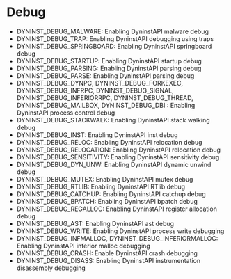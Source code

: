 Debug
=====
  * DYNINST_DEBUG_MALWARE: Enabling DyninstAPI malware debug
  * DYNINST_DEBUG_TRAP: Enabling DyninstAPI debugging using traps
  * DYNINST_DEBUG_SPRINGBOARD: Enabling DyninstAPI springboard debug
  * DYNINST_DEBUG_STARTUP: Enabling DyninstAPI startup debug
  * DYNINST_DEBUG_PARSING: Enabling DyninstAPI parsing debug
  * DYNINST_DEBUG_PARSE: Enabling DyninstAPI parsing debug
  * DYNINST_DEBUG_DYNPC, DYNINST_DEBUG_FORKEXEC, DYNINST_DEBUG_INFRPC, DYNINST_DEBUG_SIGNAL, DYNINST_DEBUG_INFERIORRPC, DYNINST_DEBUG_THREAD, DYNINST_DEBUG_MAILBOX, DYNINST_DEBUG_DBI : Enabling DyninstAPI process control debug
  * DYNINST_DEBUG_STACKWALK: Enabling DyninstAPI stack walking debug
  * DYNINST_DEBUG_INST: Enabling DyninstAPI inst debug
  * DYNINST_DEBUG_RELOC: Enabling DyninstAPI relocation debug
  * DYNINST_DEBUG_RELOCATION: Enabling DyninstAPI relocation debug
  * DYNINST_DEBUG_SENSITIVITY: Enabling DyninstAPI sensitivity debug
  * DYNINST_DEBUG_DYN_UNW: Enabling DyninstAPI dynamic unwind debug
  * DYNINST_DEBUG_MUTEX: Enabling DyninstAPI mutex debug
  * DYNINST_DEBUG_RTLIB: Enabling DyninstAPI RTlib debug
  * DYNINST_DEBUG_CATCHUP: Enabling DyninstAPI catchup debug
  * DYNINST_DEBUG_BPATCH: Enabling DyninstAPI bpatch debug
  * DYNINST_DEBUG_REGALLOC: Enabling DyninstAPI register allocation debug
  * DYNINST_DEBUG_AST: Enabling DyninstAPI ast debug
  * DYNINST_DEBUG_WRITE: Enabling DyninstAPI process write debugging
  * DYNINST_DEBUG_INFMALLOC, DYNINST_DEBUG_INFERIORMALLOC: Enabling DyninstAPI inferior malloc debugging
  * DYNINST_DEBUG_CRASH: Enable DyninstAPI crash debugging
  * DYNINST_DEBUG_DISASS: Enabling DyninstAPI instrumentation disassembly debugging

